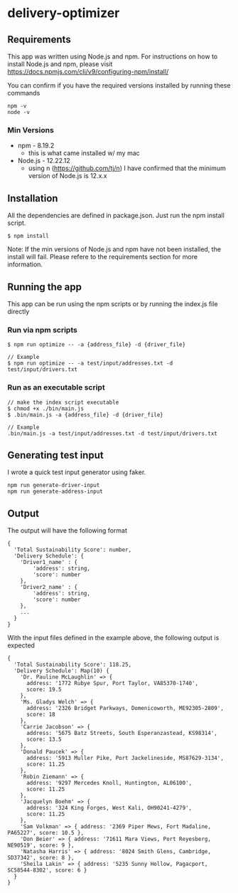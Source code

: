 # delivery-optimizer

## Requirements
This app was written using Node.js and npm. For instructions on how to install Node.js and npm, please visit https://docs.npmjs.com/cli/v9/configuring-npm/install/

You can confirm if you have the required versions installed by running these commands
```
npm -v
node -v
```

### Min Versions
* npm - 8.19.2
    * this is what came installed w/ my mac
* Node.js - 12.22.12 
    * using n (https://github.com/tj/n) I have confirmed that the minimum version of Node.js is 12.x.x 

## Installation
All the dependencies are defined in package.json. Just run the npm install script.
```
$ npm install
```
Note: If the min versions of Node.js and npm have not been installed, the install will fail. Please refere to the requirements section for more information.

## Running the app
This app can be run using the npm scripts or by running the index.js file directly

### Run via npm scripts
```
$ npm run optimize -- -a {address_file} -d {driver_file}

// Example
$ npm run optimize -- -a test/input/addresses.txt -d test/input/drivers.txt
```

### Run as an executable script
```
// make the index script executable
$ chmod +x ./bin/main.js
$ .bin/main.js -a {address_file} -d {driver_file}

// Example
.bin/main.js -a test/input/addresses.txt -d test/input/drivers.txt
```

## Generating test input
I wrote a quick test input generator using faker. 
```
npm run generate-driver-input
npm run generate-address-input
```

## Output
The output will have the following format
```
{
  'Total Sustainability Score': number,
  'Delivery Schedule': {
    'Driver1_name' : {
        'address': string,
        'score': number
    },
    'Driver2_name' : {
        'address': string,
        'score': number
    },
    ...
  }
}
```
With the input files defined in the example above, the following output is expected
```
{
  'Total Sustainability Score': 118.25,
  'Delivery Schedule': Map(10) {
    'Dr. Pauline McLaughlin' => {
      address: '1772 Rubye Spur, Port Taylor, VA85370-1740',
      score: 19.5
    },
    'Ms. Gladys Welch' => {
      address: '2326 Bridget Parkways, Domenicoworth, ME92305-2809',
      score: 18
    },
    'Carrie Jacobson' => {
      address: '5675 Batz Streets, South Esperanzastead, KS98314',
      score: 13.5
    },
    'Donald Paucek' => {
      address: '5913 Muller Pike, Port Jackelineside, MS87629-3134',
      score: 11.25
    },
    'Robin Ziemann' => {
      address: '9297 Mercedes Knoll, Huntington, AL06100',
      score: 11.25
    },
    'Jacquelyn Boehm' => {
      address: '324 King Forges, West Kali, OH90241-4279',
      score: 11.25
    },
    'Sam Volkman' => { address: '2369 Piper Mews, Fort Madaline, PA65227', score: 10.5 },
    'Don Beier' => { address: '71611 Mara Views, Port Reyesberg, NE90519', score: 9 },
    'Natasha Harris' => { address: '8024 Smith Glens, Cambridge, SD37342', score: 8 },
    'Sheila Lakin' => { address: '5235 Sunny Hollow, Pagacport, SC58544-8302', score: 6 }
  }
}
```